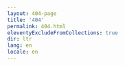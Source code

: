 ```yaml
---
layout: 404-page
title: '404'
permalink: 404.html
eleventyExcludeFromCollections: true
dir: ltr
lang: en
locale: en
---
```


